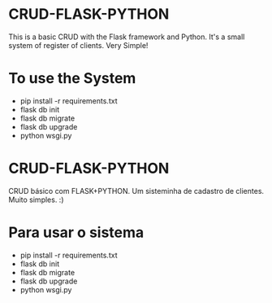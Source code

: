 # CRUD-FLASK-PYTHON
This is a basic CRUD with the Flask framework and Python. It's a small system of register of clients. Very Simple! 

# To use the System
  * pip install -r requirements.txt
  * flask db init
  * flask db migrate
  * flask db upgrade
  * python wsgi.py


# CRUD-FLASK-PYTHON
CRUD básico com FLASK+PYTHON. Um sisteminha de cadastro de clientes. Muito simples. :) 

# Para usar o sistema
  * pip install -r requirements.txt
  * flask db init
  * flask db migrate
  * flask db upgrade
  * python wsgi.py
